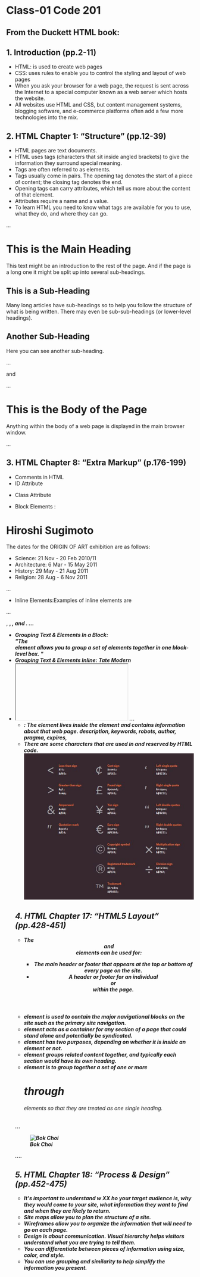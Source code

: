 # Class-01 Code 201
## From the Duckett HTML book:

## 1. Introduction (pp.2-11)
* HTML: is used to create web pages
* CSS: uses rules to enable you to control the styling and layout of web pages
* When you ask your browser for a web page, the request is sent across the Internet to a special computer known as a web server which hosts the website.
* All websites use HTML and CSS, but content management systems, blogging software, and e-commerce platforms often add a few more technologies into the mix.

## 2. HTML Chapter 1: “Structure” (pp.12-39)
* HTML pages are text documents.
* HTML uses tags (characters that sit inside angled brackets) to give the information they surround special meaning.
* Tags are often referred to as elements.
* Tags usually come in pairs. The opening tag denotes the start of a piece of content; the closing tag denotes the end.
* Opening tags can carry attributes, which tell us more about the content of that element.
* Attributes require a name and a value.
* To learn HTML you need to know what tags are available for you to use, what they do, and where they can go.


...
<!DOCTYPE html>
<html>
<body>
<h1>This is the Main Heading</h1>
<p>This text might be an introduction to the rest of the page. And if the page is a long one it might be split up into several sub-headings.<p>
<h2>This is a Sub-Heading</h2>
<p>Many long articles have sub-headings so to help you follow the structure of what is being written. There may even be sub-sub-headings (or lower-level headings).</p>
<h2>Another Sub-Heading</h2>
<p>Here you can see another sub-heading.</p>
</body>
</html>
...

and 

...
<!DOCTYPE html>
<html>
<head>
<title>This is the Title of the Page</title>
</head>
<body>
<h1>This is the Body of the Page</h1>
<p>Anything within the body of a web page is displayed in the main browser window.</p>
</body>
</html>
...

## 3. HTML Chapter 8: “Extra Markup” (p.176-199) 
* Comments in HTML <!-- comment goes here -->
* ID Attribute <p id="pullquote"></p>
* Class Attribute <p class="important"> </p>
* Block Elements :
<!DOCTYPE html >
<html>
 <head></head>
 <body>
<h1>Hiroshi Sugimoto</h1>
<p>The dates for the ORIGIN OF ART exhibition are as follows:</p>
<ul>
<li>Science: 21 Nov - 20 Feb 2010/11</li>
<li>Architecture: 6 Mar - 15 May 2011</li>
<li>History: 29 May - 21 Aug 2011</li>
<li>Religion: 28 Aug - 6 Nov 2011</li>
</ul>
 </boody>
</html>
...

* Inline Elements:Examples of inline elements are

...
<!DOCTYPE html >
 <html>
 <body>
  <a>, <b>, <em>, and <img>.
   </body>
</html>
   ...
   
* Grouping Text & Elements In a Block: <div id="header"> </div> "The <div> element allows you to
group a set of elements together in one block-level box. "
* Grouping Text & Elements Inline: <span class="gallery">Tate Modern</span>
* <iframe> : src, width, height, scrolling, frameborder, seamless

...
<!DOCTYPE html>
 <html>
  <head></head>
  <body>
 
<iframe
width="450"
height="350"
src="http://maps.google.co.uk/maps?q=moma+new+york
&amp;output=embed">
</iframe>
</body>
</html>
  ...

* <meta> : The <meta> element lives inside the <head> element and contains information about that web page.
 description, keywords, robots, author, pragma, expires, 
 * There are some characters that are used in and reserved by HTML code.
![Characters](/code201/characters.JPG)


## 4. HTML Chapter 17: “HTML5 Layout” (pp.428-451)
* The <header> and <footer> elements can be used for:
  - The main header or footer that appears at the top or bottom of every page on the site.
  - A header or footer for an individual <article> or <section> within the page.
* <nav> element is used to contain the major navigational blocks on the site such as the primary site navigation.  
* <article> element acts as a container for any section of a page that could stand alone and potentially be syndicated.
* <aside> element has two purposes, depending on whether it is inside an <article> element or not.
* <section> element groups related content together, and typically each section would have its own heading.
* <hgroup> element is to group together a set of one or more <h1> through <h6> elements so that they are treated as one single heading.

...
 <!DOCTYPE html>
 <html>
  <head></head>
  <body>
 <figure>
<img src="images/bok-choi.jpg" alt="Bok Choi" />
<figcaption>Bok Choi</figcaption>
</figure>
  </body>
</html>
....
 
## 5. HTML Chapter 18: “Process & Design” (pp.452-475)
* It's important to understand w XX ho your target audience is, why they would come to your site, what information they want to find and when they are likely to return.
* Site maps allow you to plan the structure of a site.
* Wireframes allow you to organize the information that will need to go on each page.
* Design is about communication. Visual hierarchy helps visitors understand what you are trying to tell them.
* You can differentiate between pieces of information using size, color, and style.
* You can use grouping and similarity to help simplify the information you present.

